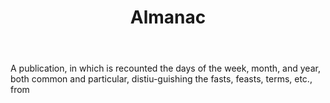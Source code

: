 ---
title: Almanac
letter: A
permalink: "/definitions/almanac.html"
body: A publication, in which is recounted the days of the week, month, and year,
  both common and particular, distiu-guishing the fasts, feasts, terms, etc., from
published_at: '2018-07-07'
source: Black's Law Dictionary
layout: post
---